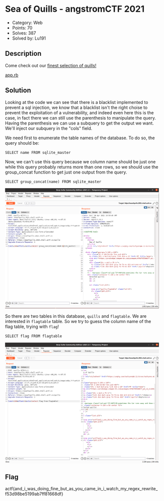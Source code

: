 # Sea of Quills - angstromCTF 2021

- Category: Web
- Points: 70
- Solves: 387
- Solved by: Lu191

## Description

Come check out our [finest selection of quills!](https://seaofquills.2021.chall.actf.co/)

[app.rb](dist/app.rb)

## Solution

Looking at the code we can see that there is a blacklist implemented to prevent a sql injection, we know that a blacklist isn't the right choise to prevent the exploitation of a vulnerability, and indeed even here this is the case, in fact there we can still use the parenthesis to manipulate the query.
Having the parenthesis we can use a subquery to get the output we want.
We'll inject our subquery in the "cols" field.

We need first to enumerate the table names of the database.
To do so, the query should be: 

```
SELECT name FROM sqlite_master
```

Now, we can't use this query because we column name should be just one while this query probably returns more than one rows, so we should use the group_concat function to get just one output from the query.

```
SELECT group_concat(name) FROM sqlite_master
```

![table name](pictures/table_names.png)

So there are two tables in this database, `quills` and `flagtable`.
We are interested in `flagtable` table.
So we try to guess the column name of the flag table, trying with `flag`!

```
SELECT flag FROM flagtable
```

![flag](pictures/flag.png)

## Flag

actf{and_i_was_doing_fine_but_as_you_came_in_i_watch_my_regex_rewrite_f53d98be5199ab7ff81668df}
